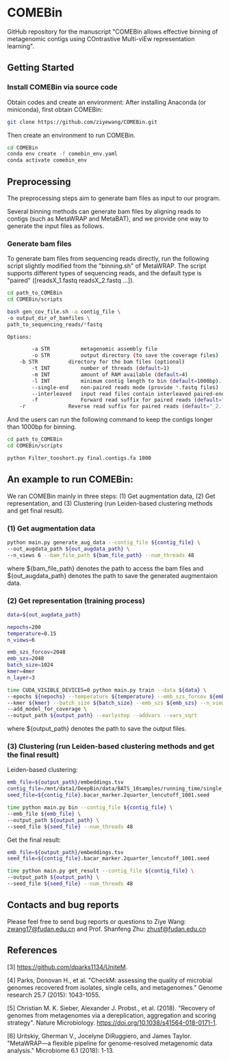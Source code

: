 # COMEBin
GitHub repository for the manuscript "COMEBin allows effective binning of metagenomic contigs using COntrastive Multi-viEw representation learning". 

## <a name="started"></a>Getting Started

### <a name="docker"></a>Install COMEBin via source code


Obtain codes and create an environment:
After installing Anaconda (or miniconda), first obtain COMEBin:

```sh
git clone https://github.com/ziyewang/COMEBin.git
```
Then create an environment to run COMEBin.

```sh
cd COMEBin
conda env create -f comebin_env.yaml
conda activate comebin_env
```

## <a name="preprocessing"></a>Preprocessing

The preprocessing steps aim to generate bam files as input to our program.

Several binning methods can generate bam files by aligning reads to contigs (such as MetaWRAP and MetaBAT), and we provide one way to generate the input files as follows.
### Generate bam files 
To generate bam files from sequencing reads directly, run the following script slightly modified from the "binning.sh" of MetaWRAP. The script supports different types of sequencing reads, and the default type is "paired" ([readsX_1.fastq readsX_2.fastq ...]). 

```sh
cd path_to_COMEBin
cd COMEBin/scripts

bash gen_cov_file.sh -a contig_file \
-o output_dir_of_bamfiles \
path_to_sequencing_reads/*fastq

Options:

        -a STR          metagenomic assembly file
        -o STR          output directory (to save the coverage files)
	-b STR          directory for the bam files (optional)
        -t INT          number of threads (default=1)
        -m INT          amount of RAM available (default=4)
        -l INT          minimum contig length to bin (default=1000bp).
        --single-end    non-paired reads mode (provide *.fastq files)
        --interleaved   input read files contain interleaved paired-end reads
        -f              Forward read suffix for paired reads (default="_1.fastq")
	-r              Reverse read suffix for paired reads (default="_2.fastq")

```

And the users can run the following command to keep the contigs longer than 1000bp for binning.

```sh
cd path_to_COMEBin
cd COMEBin/scripts

python Filter_tooshort.py final.contigs.fa 1000
```


## <a name="started"></a>An example to run COMEBin:

We ran COMEBin mainly in three steps: (1) Get augmentation data, (2) Get representation, and (3) Clustering (run Leiden-based clustering methods and get final result).
### (1) Get augmentation data
```sh
python main.py generate_aug_data --contig_file ${contig_file} \
--out_augdata_path ${out_augdata_path} \
--n_views 6 --bam_file_path ${bam_file_path} --num_threads 48
```
where ${bam_file_path} denotes the path to access the bam files and ${out_augdata_path} denotes the path to save the generated augmentaion data.

### (2) Get representation (training process)
```sh
data=${out_augdata_path}

nepochs=200
temperature=0.15
n_views=6

emb_szs_forcov=2048
emb_szs=2048
batch_size=1024
kmer=4mer
n_layer=3

time CUDA_VISIBLE_DEVICES=0 python main.py train --data ${data} \
--epochs ${nepochs} --temperature ${temperature} --emb_szs_forcov ${emb_szs_forcov} --dataset_name ${dataset_name} \
--kmer ${kmer} --batch_size ${batch_size} --emb_szs ${emb_szs} --n_views ${n_views} --n_layer ${n_layer} \
--add_model_for_coverage \
--output_path ${output_path} --earlystop --addvars --vars_sqrt
```
where ${output_path}  denotes the path to save the output files.

### (3) Clustering (run Leiden-based clustering methods and get the final result)
Leiden-based clustering:
```sh
emb_file=${output_path}/embeddings.tsv
contig_file=/mnt/data1/DeepBin/data/BATS_10samples/running_time/single_sample_mode_10sample/SRR5720233/BATS_SAMN07137079_METAG.scaffolds.min500.fasta.f1k.fasta
seed_file=${contig_file}.bacar_marker.2quarter_lencutoff_1001.seed

time python main.py bin --contig_file ${contig_file} \
--emb_file ${emb_file} \
--output_path ${output_path} \
--seed_file ${seed_file} --num_threads 48
```
Get the final result:
```sh
emb_file=${output_path}/embeddings.tsv
seed_file=${contig_file}.bacar_marker.2quarter_lencutoff_1001.seed

time python main.py get_result --contig_file ${contig_file} \
--output_path ${output_path} \
--seed_file ${seed_file} --num_threads 48
```


## <a name="contact"></a>Contacts and bug reports
Please feel free to send bug reports or questions to
Ziye Wang: zwang17@fudan.edu.cn and Prof. Shanfeng Zhu: zhusf@fudan.edu.cn


## <a name="References"></a>References
[3] https://github.com/dparks1134/UniteM.

[4] Parks, Donovan H., et al. "CheckM: assessing the quality of microbial genomes recovered from isolates, single cells, and metagenomes." Genome research 25.7 (2015): 1043-1055.

[5] Christian M. K. Sieber, Alexander J. Probst., et al. (2018). "Recovery of genomes from metagenomes via a dereplication, aggregation and scoring strategy". Nature Microbiology. https://doi.org/10.1038/s41564-018-0171-1.

[6] Uritskiy, Gherman V., Jocelyne DiRuggiero, and James Taylor. "MetaWRAP—a flexible pipeline for genome-resolved metagenomic data analysis." Microbiome 6.1 (2018): 1-13.

